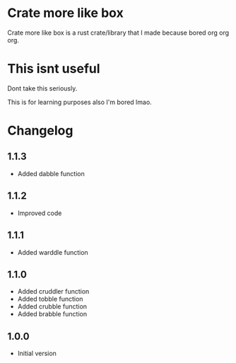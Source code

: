 # Crate more like box
 Crate more like box is a rust crate/library that I made because bored org org org.

# This isnt useful
 Dont take this seriously.

 This is for learning purposes also I'm bored lmao.

# Changelog
 ## 1.1.3
  - Added dabble function

 ## 1.1.2
  - Improved code

 ## 1.1.1
  - Added warddle function

 ## 1.1.0
  - Added cruddler function
  - Added tobble function
  - Added crubble function
  - Added brabble function

 ## 1.0.0
  - Initial version
